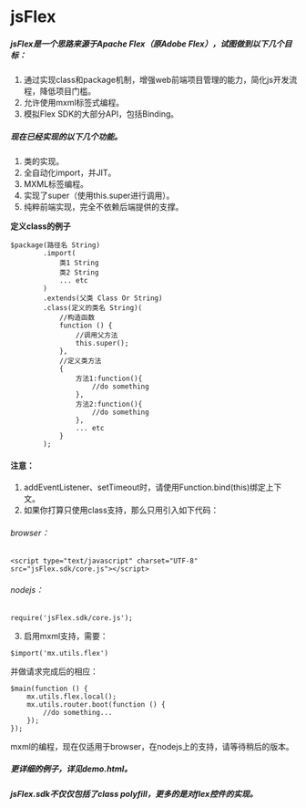 # jsFlex


##### jsFlex是一个思路来源于Apache Flex（原Adobe Flex），试图做到以下几个目标：

1. 通过实现class和package机制，增强web前端项目管理的能力，简化js开发流程，降低项目门槛。
1. 允许使用mxml标签式编程。
1. 模拟Flex SDK的大部分API，包括Binding。


##### 现在已经实现的以下几个功能。


1. 类的实现。
2. 全自动化import，并JIT。
3. MXML标签编程。
4. 实现了super（使用this.super进行调用）。
5. 纯粹前端实现，完全不依赖后端提供的支撑。

**定义class的例子**


```
$package(路径名 String)
        .import(
            类1 String
            类2 String
            ... etc
        )
        .extends(父类 Class Or String)
        .class(定义的类名 String)(
            //构造函数
            function () {
                //调用父方法
                this.super();
            },
            //定义类方法
            {
                方法1:function(){
                    //do something
                },
                方法2:function(){
                    //do something
                },
                ... etc
            }
        );
```

#### 注意：
1. addEventListener、setTimeout时，请使用Function.bind(this)绑定上下文。
2. 如果你打算只使用class支持，那么只用引入如下代码：
###### browser：
```
<script type="text/javascript" charset="UTF-8" src="jsFlex.sdk/core.js"></script>
```
###### nodejs：

```
require('jsFlex.sdk/core.js');
```
3. 启用mxml支持，需要：

```
$import('mx.utils.flex')
```

并做请求完成后的相应：

```
$main(function () {
    mx.utils.flex.local();
    mx.utils.router.boot(function () {
        //do something...
    });
});

```
mxml的编程，现在仅适用于browser，在nodejs上的支持，请等待稍后的版本。


##### 更详细的例子，详见demo.html。
##### jsFlex.sdk不仅仅包括了class polyfill，更多的是对flex控件的实现。
